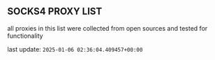 ## SOCKS4 PROXY LIST

all proxies in this list were collected from open sources and tested for functionality

last update: `2025-01-06 02:36:04.409457+00:00`